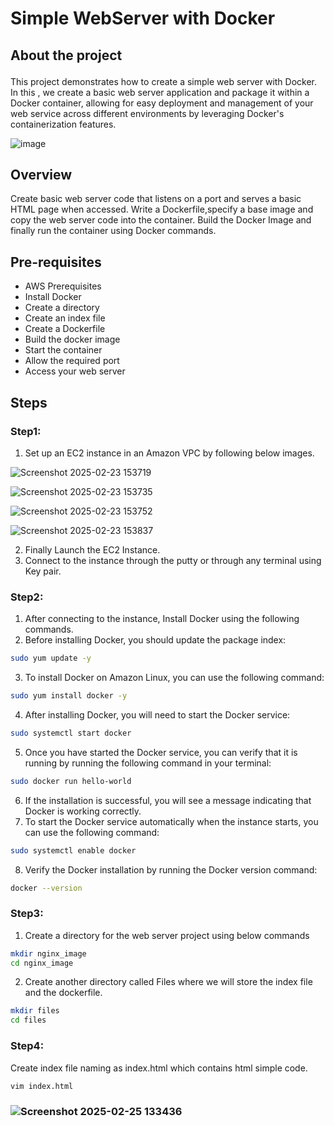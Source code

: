 # <p align="">Simple WebServer with Docker
## <p align="">About the project</p>
   This project demonstrates how to create a simple web server with Docker. In this , we create a basic web server application and package it within a Docker container, 
   allowing for easy deployment and management of your web service across different environments by leveraging Docker's containerization features.
   
![image](https://github.com/user-attachments/assets/55d631b4-e981-4d9d-b56f-b8d35c91d788)

## Overview

Create basic web server code that listens on a port and serves a basic HTML page when accessed. 
Write a Dockerfile,specify a base image and copy the web server code into the container.
Build the Docker Image and finally run the container using Docker commands.

## Pre-requisites

* AWS Prerequisites
* Install Docker
* Create a directory
* Create an index file
* Create a Dockerfile
* Build the docker image
* Start the container
* Allow the required port
* Access your web server

## <p align="">Steps</p>

### <p align="">Step1:</p>

1. Set up an EC2 instance in an Amazon VPC by following below images.

![Screenshot 2025-02-23 153719](https://github.com/user-attachments/assets/a7982145-343a-481b-b282-2b565d446a73)

![Screenshot 2025-02-23 153735](https://github.com/user-attachments/assets/c290c7ef-74f7-4e70-8f48-0b51f8169234)

![Screenshot 2025-02-23 153752](https://github.com/user-attachments/assets/f2ababc3-8b04-429c-a2f9-e504a613d559)

![Screenshot 2025-02-23 153837](https://github.com/user-attachments/assets/5225db82-449b-4c3a-a031-c1d59ac9aae1)

2. Finally Launch the EC2 Instance.
3. Connect to the instance through the putty or through any terminal using Key pair.

### <p align="">Step2:</p>

1. After connecting to the instance, Install Docker using the following commands.
2. Before installing Docker, you should update the package index:
   
```bash
sudo yum update -y
```    

3. To install Docker on Amazon Linux, you can use the following command:

 ```bash
sudo yum install docker -y
```

4. After installing Docker, you will need to start the Docker service:

```bash
sudo systemctl start docker
```

5. Once you have started the Docker service, you can verify that it is running by running the following command in your terminal:

```bash
sudo docker run hello-world
```

6. If the installation is successful, you will see a message indicating that Docker is working correctly.
7. To start the Docker service automatically when the instance starts, you can use the following command:

```bash
sudo systemctl enable docker
```

8. Verify the Docker installation by running the Docker version command:

```bash
docker --version
```

### <p align="">Step3:</p>

1. Create a directory for the web server project using below commands

```bash
mkdir nginx_image
cd nginx_image
```

2. Create another directory called Files where we will store the index file and the dockerfile.

```bash
mkdir files
cd files
```

### <p align="">Step4:</p>

Create index file naming as index.html which contains html simple code.

```bash
vim index.html
```

### ![Screenshot 2025-02-25 133436](https://github.com/user-attachments/assets/4b46a5d4-90ff-4a84-a4a3-7ec86334a62a)


